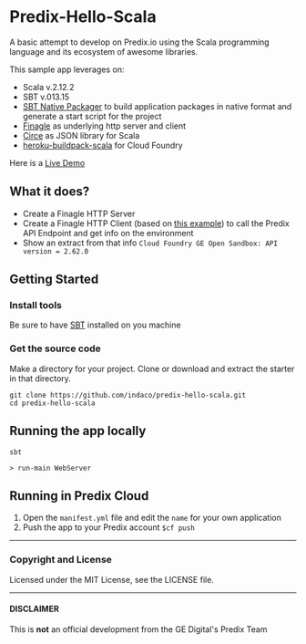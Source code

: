 # Predix-Hello-Scala

A basic attempt to develop on Predix.io using the Scala programming language and its ecosystem of awesome libraries.

This sample app leverages on:

- Scala v.2.12.2
- SBT v.013.15
- [SBT Native Packager](https://github.com/sbt/sbt-native-packager) to build application packages in native format and generate a start script for the project
- [Finagle](https://twitter.github.io/finagle/) as underlying http server and client
- [Circe](https://circe.github.io/circe/) as JSON library for Scala
- [heroku-buildpack-scala](https://github.com/heroku/heroku-buildpack-scala) for Cloud Foundry

Here is a [Live Demo](https://mv-predix-hello-scala.run.aws-usw02-pr.ice.predix.io/)

## What it does?

- Create a Finagle HTTP Server
- Create a Finagle HTTP Client (based on [this example](https://github.com/tattyamm/finagle-http-sample/blob/master/src/main/scala/jp/tattyamm/finagle/sample/HttpClient.scala)) to call the Predix API Endpoint and get info on the environment
- Show an extract from that info
`Cloud Foundry GE Open Sandbox: API version = 2.62.0`

## Getting Started

### Install tools
Be sure to have [SBT](http://www.scala-sbt.org/) installed on you machine

### Get the source code

Make a directory for your project. Clone or download and extract the starter in that directory.

```
git clone https://github.com/indaco/predix-hello-scala.git
cd predix-hello-scala
```

## Running the app locally

```
sbt

> run-main WebServer
```

## Running in Predix Cloud

1. Open the `manifest.yml` file and edit the `name` for your own application
2. Push the app to your Predix account `$cf push`

- - -

### Copyright and License

Licensed under the MIT License, see the LICENSE file.

- - -

#### DISCLAIMER

This is **not** an official development from the GE Digital's Predix Team
